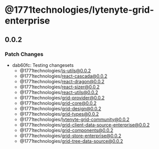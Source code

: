 # @1771technologies/lytenyte-grid-enterprise

## 0.0.2

### Patch Changes

- dab60fc: Testing changesets
  - @1771technologies/js-utils@0.0.2
  - @1771technologies/react-cascada@0.0.2
  - @1771technologies/react-dragon@0.0.2
  - @1771technologies/react-sizer@0.0.2
  - @1771technologies/react-utils@0.0.2
  - @1771technologies/grid-provider@0.0.2
  - @1771technologies/grid-core@0.0.2
  - @1771technologies/grid-design@0.0.2
  - @1771technologies/grid-types@0.0.2
  - @1771technologies/lytenyte-grid-community@0.0.2
  - @1771technologies/grid-client-data-source-enterprise@0.0.2
  - @1771technologies/grid-components@0.0.2
  - @1771technologies/grid-store-enterprise@0.0.2
  - @1771technologies/grid-tree-data-source@0.0.2

